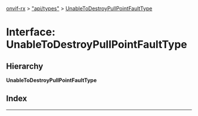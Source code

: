 [onvif-rx](../README.md) > ["api/types"](../modules/_api_types_.md) > [UnableToDestroyPullPointFaultType](../interfaces/_api_types_.unabletodestroypullpointfaulttype.md)

# Interface: UnableToDestroyPullPointFaultType

## Hierarchy

**UnableToDestroyPullPointFaultType**

## Index

---

